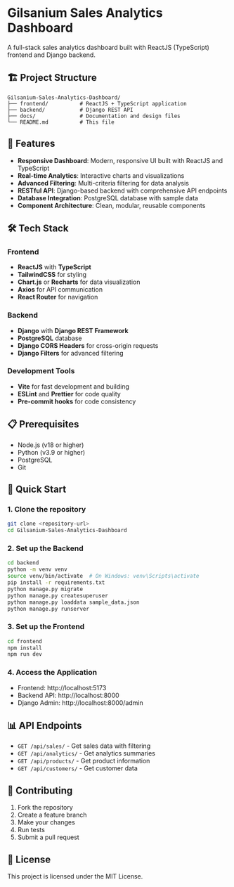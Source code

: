 # Gilsanium Sales Analytics Dashboard

A full-stack sales analytics dashboard built with ReactJS (TypeScript) frontend and Django backend.

## 🏗️ Project Structure

```
Gilsanium-Sales-Analytics-Dashboard/
├── frontend/          # ReactJS + TypeScript application
├── backend/           # Django REST API
├── docs/              # Documentation and design files
└── README.md          # This file
```

## 🚀 Features

- **Responsive Dashboard**: Modern, responsive UI built with ReactJS and TypeScript
- **Real-time Analytics**: Interactive charts and visualizations
- **Advanced Filtering**: Multi-criteria filtering for data analysis
- **RESTful API**: Django-based backend with comprehensive API endpoints
- **Database Integration**: PostgreSQL database with sample data
- **Component Architecture**: Clean, modular, reusable components

## 🛠️ Tech Stack

### Frontend

- **ReactJS** with **TypeScript**
- **TailwindCSS** for styling
- **Chart.js** or **Recharts** for data visualization
- **Axios** for API communication
- **React Router** for navigation

### Backend

- **Django** with **Django REST Framework**
- **PostgreSQL** database
- **Django CORS Headers** for cross-origin requests
- **Django Filters** for advanced filtering

### Development Tools

- **Vite** for fast development and building
- **ESLint** and **Prettier** for code quality
- **Pre-commit hooks** for code consistency

## 📋 Prerequisites

- Node.js (v18 or higher)
- Python (v3.9 or higher)
- PostgreSQL
- Git

## 🚀 Quick Start

### 1. Clone the repository

```bash
git clone <repository-url>
cd Gilsanium-Sales-Analytics-Dashboard
```

### 2. Set up the Backend

```bash
cd backend
python -m venv venv
source venv/bin/activate  # On Windows: venv\Scripts\activate
pip install -r requirements.txt
python manage.py migrate
python manage.py createsuperuser
python manage.py loaddata sample_data.json
python manage.py runserver
```

### 3. Set up the Frontend

```bash
cd frontend
npm install
npm run dev
```

### 4. Access the Application

- Frontend: http://localhost:5173
- Backend API: http://localhost:8000
- Django Admin: http://localhost:8000/admin

## 📊 API Endpoints

- `GET /api/sales/` - Get sales data with filtering
- `GET /api/analytics/` - Get analytics summaries
- `GET /api/products/` - Get product information
- `GET /api/customers/` - Get customer data

## 🤝 Contributing

1. Fork the repository
2. Create a feature branch
3. Make your changes
4. Run tests
5. Submit a pull request

## 📄 License

This project is licensed under the MIT License.
